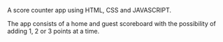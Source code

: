 A score counter app using HTML, CSS and JAVASCRIPT. 

The app consists of a home and guest scoreboard with the possibility of adding 1, 2 or 3 points at a time.
